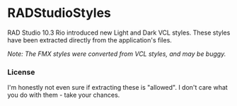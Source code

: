 # RADStudioStyles
RAD Studio 10.3 Rio introduced new Light and Dark VCL styles.  These styles have been extracted directly from the application's files.

*Note: The FMX styles were converted from VCL styles, and may be buggy.*

### License
I'm honestly not even sure if extracting these is "allowed".  I don't care what you do with them - take your chances.
